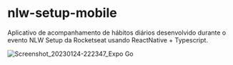 # nlw-setup-mobile

Aplicativo de acompanhamento de hábitos diários desenvolvido durante o evento NLW Setup da Rocketseat usando ReactNative + Typescript.

![Screenshot_20230124-222347_Expo Go](https://user-images.githubusercontent.com/101757815/217977378-a5501934-6e9e-4b72-aa86-d6a37b142efd.jpg)
